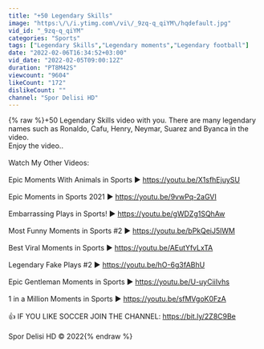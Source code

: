 ```yaml
---
title: "+50 Legendary Skills"
image: "https:\/\/i.ytimg.com\/vi\/_9zq-q_qiYM\/hqdefault.jpg"
vid_id: "_9zq-q_qiYM"
categories: "Sports"
tags: ["Legendary Skills","Legendary moments","Legendary football"]
date: "2022-02-06T16:34:52+03:00"
vid_date: "2022-02-05T09:00:12Z"
duration: "PT8M42S"
viewcount: "9604"
likeCount: "172"
dislikeCount: ""
channel: "Spor Delisi HD"
---
```

{% raw %}+50 Legendary Skills video with you. There are many legendary names such as Ronaldo, Cafu, Henry, Neymar, Suarez and Byanca in the video. <br />Enjoy the video..<br /><br />Watch My Other Videos:<br /><br />Epic Moments With Animals in Sports ► <a rel="nofollow" target="blank" href="https://youtu.be/X1sfhEjuySU">https://youtu.be/X1sfhEjuySU</a><br /><br />Epic Moments in Sports 2021 ► <a rel="nofollow" target="blank" href="https://youtu.be/9vwPq-2aGVI">https://youtu.be/9vwPq-2aGVI</a><br /><br />Embarrassing Plays in Sports! ► <a rel="nofollow" target="blank" href="https://youtu.be/gWDZg1SQhAw">https://youtu.be/gWDZg1SQhAw</a><br /><br />Most Funny Moments in Sports #2 ► <a rel="nofollow" target="blank" href="https://youtu.be/bPkQeiJ5lWM">https://youtu.be/bPkQeiJ5lWM</a><br /><br />Best Viral Moments in Sports ► <a rel="nofollow" target="blank" href="https://youtu.be/AEutYfvLxTA">https://youtu.be/AEutYfvLxTA</a><br /><br />Legendary Fake Plays #2 ► <a rel="nofollow" target="blank" href="https://youtu.be/hO-6g3fABhU">https://youtu.be/hO-6g3fABhU</a><br /><br />Epic Gentleman Moments in Sports ► <a rel="nofollow" target="blank" href="https://youtu.be/U-uyCiiIvhs">https://youtu.be/U-uyCiiIvhs</a><br /><br />1 in a Million Moments in Sports ► <a rel="nofollow" target="blank" href="https://youtu.be/sfMVgoK0FzA">https://youtu.be/sfMVgoK0FzA</a><br /><br />👍 IF YOU LIKE SOCCER JOIN THE CHANNEL: <a rel="nofollow" target="blank" href="https://bit.ly/2Z8C9Be">https://bit.ly/2Z8C9Be</a><br /><br />Spor Delisi HD © 2022{% endraw %}
